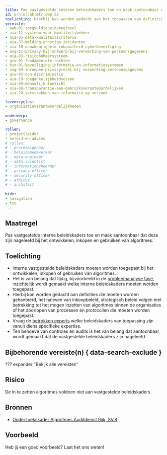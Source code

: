 ```yaml
---
title: Pas vastgestelde interne beleidskaders toe en maak aantoonbaar dat deze zijn nageleefd bij het ontwikkelen, inkopen en gebruiken van algoritmes. 
id: urn:nl:ak:mtr:owp-32
toelichting: Hierbij kan worden gedacht aan het toepassen van definities, procedures, protocollen die van toepassing zijn binnen de organisatie. 
vereiste:
- awb-01-zorgvuldigheidsbeginsel
- aia-11-systeem-voor-kwaliteitsbeheer
- aia-05-data-kwaliteitscriteria
- aia-37-melding-ernstige-incidenten
- aia-10-nauwkeurigheid-robuustheid-cyberbeveiliging
- avg-11-privacy-bij-ontwerp-bij-verwerking-van-persoonsgegevens
- aia-03-risicobeheersysteem
- grw-01-fundamentele-rechten
- bio-01-beveiliging-informatie-en-informatiesystemen
- avg-09-inroepen-privacyrecht-bij-verwerking-persoonsgegevens
- grw-02-non-discriminatie
- aia-19-toegankelijkheidseisen
- aia-09-menselijk-toezicht
- aia-08-transparantie-aan-gebruiksverantwoordelijken
- aia-20-verstrekken-van-informatie-op-verzoek

levenscyclus:
- organisatieverantwoordelijkheden
  
onderwerp:
- governance

rollen:
- projectleider
- beleid-en-advies
# rollen:
# - proceseigenaar
# - beleidsmedewerker
# - data-engineer
# - data-scientist
# - informatiebeheerder
# - privacy-officer
# - security-officer
# - ethicus
# - architect
  
hide:
- navigation
- toc
---
```


<!-- tags -->

## Maatregel

 Pas vastgestelde interne beleidskaders toe en maak aantoonbaar dat deze zijn nageleefd bij het ontwikkelen, inkopen en gebruiken van algoritmes.

## Toelichting
- Interne vastgestelde beleidskaders moeten worden toegepast bij het ontwikkelen, inkopen of gebruiken van algoritmes.
- Het is van belang dat tijdig, bijvoorbeeld in de [probleemanalyse fase](../../levenscyclus/probleemanalyse.md), inzichtelijk wordt gemaakt welke interne beleidskaders moeten worden toegepast.
- Hierbij kan worden gedacht aan definities die moeten worden gehanteerd, het naleven van inkoopbeleid, strategisch beleid volgen met betrekking tot het mogen inzetten van algoritmes binnen de organisaties of het doorlopen van processen en protocollen die moeten worden toegepast.
- Vraag de [betrokken experts](1-pba-04-betrek-belanghebbenden.md) welke beleidskaders van toepassing zijn vanuit diens specifieke expertise. 
- Ten behoeve van controles en audits is het van belang dat aantoonbaar wordt gemaakt dat de vastgestelde beleidskaders zijn nageleefd. 
  
## Bijbehorende vereiste(n) { data-search-exclude }
??? expander "Bekijk alle vereisten"
    <!-- list_vereisten_on_maatregelen_page -->

## Risico
De in te zetten algoritmes voldoen niet aan vastgestelde beleidskaders. 

## Bronnen

- [Onderzoekskader Algoritmes Auditdienst Rijk, SV.8](https://www.rijksoverheid.nl/documenten/rapporten/2023/07/11/onderzoekskader-algoritmes-adr-2023)

## Voorbeeld

Heb jij een goed voorbeeld? Laat het ons weten!
